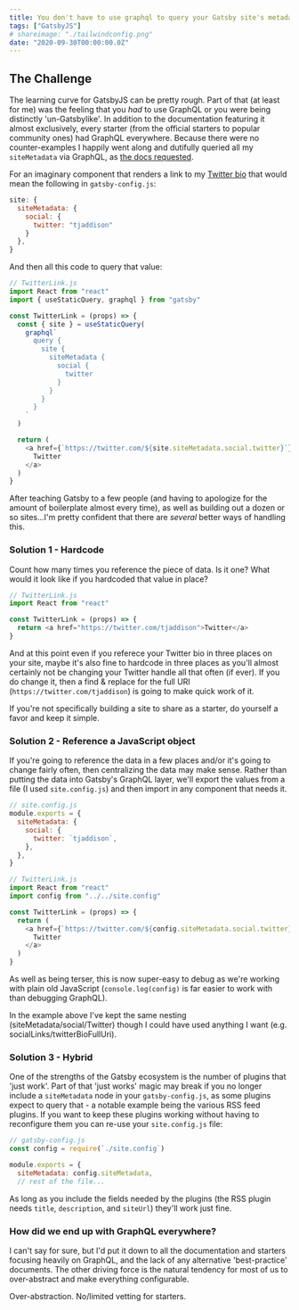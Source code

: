 ```yaml
---
title: You don't have to use graphql to query your Gatsby site's metadata
tags: ["GatsbyJS"]
# shareimage: "./tailwindconfig.png"
date: "2020-09-30T00:00:00.0Z"
---
```


## The Challenge

The learning curve for GatsbyJS can be pretty rough. Part of that (at least for me) was the feeling that you _had_ to use GraphQL or you were being distinctly 'un-Gatsbylike'. In addition to the documentation featuring it almost exclusively, every starter (from the official starters to popular community ones) had GraphQL everywhere. Because there were no counter-examples I happily went along and dutifully queried all my `siteMetadata` via GraphQL, as [the docs requested].

For an imaginary component that renders a link to my [Twitter bio] that would mean the following in `gatsby-config.js`:

```javascript
site: {
  siteMetadata: {
    social: {
      twitter: "tjaddison"
    }
  },
}
```

And then all this code to query that value:

```javascript
// TwitterLink.js
import React from "react"
import { useStaticQuery, graphql } from "gatsby"

const TwitterLink = (props) => {
  const { site } = useStaticQuery(
    graphql`
      query {
        site {
          siteMetadata {
            social {
              twitter
            }
          }
        }
      }
    `
  )

  return (
    <a href={`https://twitter.com/${site.siteMetadata.social.twitter}`}>
      Twitter
    </a>
  )
}
```

After teaching Gatsby to a few people (and having to apologize for the amount of boilerplate almost every time), as well as building out a dozen or so sites...I'm pretty confident that there are _several_ better ways of handling this.

### Solution 1 - Hardcode

Count how many times you reference the piece of data. Is it one? What would it look like if you hardcoded that value in place?

```javascript
// TwitterLink.js
import React from "react"

const TwitterLink = (props) => {
  return <a href="https://twitter.com/tjaddison">Twitter</a>
}
```

And at this point even if you referece your Twitter bio in three places on your site, maybe it's also fine to hardcode in three places as you'll almost certainly not be changing your Twitter handle all that often (if ever). If you do change it, then a find & replace for the full URI (`https://twitter.com/tjaddison`) is going to make quick work of it.

If you're not specifically building a site to share as a starter, do yourself a favor and keep it simple.

### Solution 2 - Reference a JavaScript object

If you're going to reference the data in a few places and/or it's going to change fairly often, then centralizing the data may make sense. Rather than putting the data into Gatsby's GraphQL layer, we'll export the values from a file (I used `site.config.js`) and then import in any component that needs it.

```javascript
// site.config.js
module.exports = {
  siteMetadata: {
    social: {
      twitter: `tjaddison`,
    },
  },
}

// TwitterLink.js
import React from "react"
import config from "../../site.config"

const TwitterLink = (props) => {
  return (
    <a href={`https://twitter.com/${config.siteMetadata.social.twitter}`}>
      Twitter
    </a>
  )
}
```

As well as being terser, this is now super-easy to debug as we're working with plain old JavaScript (`console.log(config)` is far easier to work with than debugging GraphQL).

In the example above I've kept the same nesting (siteMetadata/social/Twitter) though I could have used anything I want (e.g. socialLinks/twitterBioFullUri).

### Solution 3 - Hybrid

One of the strengths of the Gatsby ecosystem is the number of plugins that 'just work'. Part of that 'just works' magic may break if you no longer include a `siteMetadata` node in your `gatsby-config.js`, as some plugins expect to query that - a notable example being the various RSS feed plugins. If you want to keep these plugins working without having to reconfigure them you can re-use your `site.config.js` file:

```javascript
// gatsby-config.js
const config = require(`./site.config`)

module.exports = {
  siteMetadata: config.siteMetadata,
  // rest of the file...

```

As long as you include the fields needed by the plugins (the RSS plugin needs `title`, `description`, and `siteUrl`) they'll work just fine.

### How did we end up with GraphQL everywhere?

I can't say for sure, but I'd put it down to all the documentation and starters focusing heavily on GraphQL, and the lack of any alternative 'best-practice' documents. The other driving force is the natural tendency for most of us to over-abstract and make everything configurable.

Over-abstraction.
No/limited vetting for starters.

[the docs requested]: https://www.gatsbyjs.com/docs/gatsby-config/#sitemetadata
[twitter bio]: https://twitter.com/tjaddison
[jared palmer's feelings on gatsby]: https://jaredpalmer.com/gatsby-vs-nextjs
